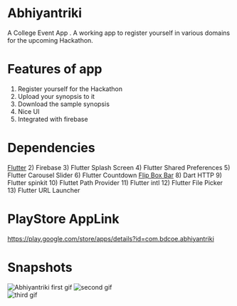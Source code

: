 
# Abhiyantriki
A College Event App .
A working app to register yourself in various domains for the upcoming Hackathon.

# Features of app
1) Register yourself for the Hackathon
2) Upload your synopsis to it
3) Download the sample synopsis
4) Nice UI
5) Integrated with firebase

# Dependencies
[Flutter](https://flutter.dev/?gclid=CjwKCAjw26H3BRB2EiwAy32zhY0Ab85XiyQXZRGIRKSUHRRgrZZccezpmqjx9tXay7UqpS2QqgjgwxoCFCYQAvD_BwE&gclsrc=aw.ds)
2) Firebase
3) Flutter Splash Screen
4) Flutter Shared Preferences
5) Flutter Carousel Slider
6) Flutter Countdown
[Flip Box Bar](https://pub.dev/packages/flip_box_bar)
8) Dart HTTP
9) Flutter spinkit
10) Fluttet Path Provider
11) Flutter intl
12) Flutter File Picker
13) Flutter URL Launcher


# PlayStore AppLink 

https://play.google.com/store/apps/details?id=com.bdcoe.abhiyantriki



# Snapshots

![Abhiyantriki first gif](https://user-images.githubusercontent.com/42460225/84781934-4b38e400-af9c-11ea-8be3-96cacd1bd6d0.gif)  ![second gif](https://user-images.githubusercontent.com/42460225/84782703-3577ee80-af9d-11ea-96a7-acc9006d3002.gif)  
![third gif](https://user-images.githubusercontent.com/42460225/84783321-f6966880-af9d-11ea-90e3-091eb24ca5c2.gif)


